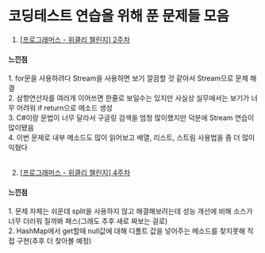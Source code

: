 # 코딩테스트 연습을 위해 푼 문제들 모음

1. [[프로그래머스 - 위클리 챌린지] 2주차](https://github.com/JIWON0813/Practice-For-Test/blob/master/%5B%ED%94%84%EB%A1%9C%EA%B7%B8%EB%9E%98%EB%A8%B8%EC%8A%A4%20-%20%EC%9C%84%ED%81%B4%EB%A6%AC%20%EC%B1%8C%EB%A6%B0%EC%A7%80%5D%202%EC%A3%BC%EC%B0%A8)

<h4>느낀점</h4>
1. for문을 사용하려다 Stream을 사용하면 보기 깔끔할 것 같아서 Stream으로 문제 해결<br>
2. 삼항연산자를 여러개 이어쓰면 한줄로 보일수는 있지만 사실상 실무에서는 보기가 너무 어려워 if return으로 메소드 생성<br>
3. C#이랑 문법이 너무 달라서 구글링 검색을 엄청 많이했지만 덕분에 Stream 연습이 많이됐음<br>
4. 이번 문제로 내부 메소드도 많이 읽어보고 배열, 리스트, 스트림 사용법을 좀 더 많이 익혔다<br>

<br>

2. [[프로그래머스 - 위클리 챌린지] 4주차](https://github.com/JIWON0813/Practice-For-Test/blob/master/%5B%ED%94%84%EB%A1%9C%EA%B7%B8%EB%9E%98%EB%A8%B8%EC%8A%A4%20-%20%EC%9C%84%ED%81%B4%EB%A6%AC%20%EC%B1%8C%EB%A6%B0%EC%A7%80%5D%204%EC%A3%BC%EC%B0%A8)

<h4>느낀점</h4>
1. 문제 자체는 쉬운데 split을 사용하지 않고 해결해보려는데 성능 개선에 비해 소스가 너무 더러워 질까봐 패스(그래도 추후 새로 짜보는 걸로)<br>
2. HashMap에서 get할때 null값에 대해 디폴트 값을 넣어주는 메소드를 찾지못해 직접 구현(추후 더 찾아볼 예정)<br>

